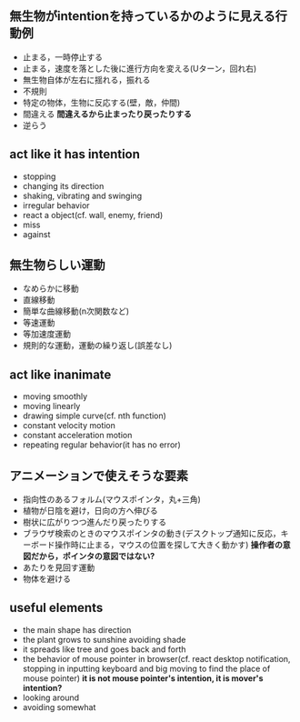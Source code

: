 ## 無生物がintentionを持っているかのように見える行動例

- 止まる，一時停止する
- 止まる，速度を落とした後に進行方向を変える(Uターン，回れ右)
- 無生物自体が左右に揺れる，振れる
- 不規則
- 特定の物体，生物に反応する(壁，敵，仲間)
- 間違える **間違えるから止まったり戻ったりする**
- 逆らう

## act like it has intention

- stopping
- changing its direction
- shaking, vibrating and swinging
- irregular behavior
- react a object(cf. wall, enemy, friend)
- miss
- against


## 無生物らしい運動

- なめらかに移動
- 直線移動
- 簡単な曲線移動(n次関数など)
- 等速運動
- 等加速度運動
- 規則的な運動，運動の繰り返し(誤差なし)

## act like inanimate

- moving smoothly
- moving linearly
- drawing simple curve(cf. nth function)
- constant velocity motion
- constant acceleration motion
- repeating regular behavior(it has no error)


## アニメーションで使えそうな要素

- 指向性のあるフォルム(マウスポインタ，丸+三角)
- 植物が日陰を避け，日向の方へ伸びる
- 樹状に広がりつつ進んだり戻ったりする
- ブラウザ検索のときのマウスポインタの動き(デスクトップ通知に反応，キーボード操作時に止まる，マウスの位置を探して大きく動かす) **操作者の意図だから，ポインタの意図ではない?**
- あたりを見回す運動
- 物体を避ける

## useful elements

- the main shape has direction
- the plant grows to sunshine avoiding shade
- it spreads like tree and goes back and forth
- the behavior of mouse pointer in browser(cf. react desktop notification, stopping in inputting keyboard and big moving to find the place of mouse pointer) **it is not mouse pointer's intention, it is mover's intention?**
- looking around
- avoiding somewhat
